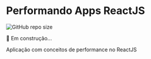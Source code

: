 # Performando Apps ReactJS
![GitHub repo size](https://img.shields.io/github/repo-size/DaniloCalegaro/performing-apps-react)

🚀 Em construção...

Aplicação com conceitos de performance no ReactJS